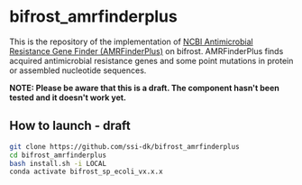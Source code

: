 # bifrost_amrfinderplus

This is the repository of the implementation of [NCBI Antimicrobial Resistance Gene Finder (AMRFinderPlus)](https://github.com/ncbi/amr) on bifrost.
AMRFinderPlus finds acquired antimicrobial resistance genes and some point mutations in protein or assembled nucleotide sequences.

**NOTE: Please be aware that this is a draft. The component hasn't been tested and it doesn't work yet.**

## How to launch - draft
```bash
git clone https://github.com/ssi-dk/bifrost_amrfinderplus
cd bifrost_amrfinderplus
bash install.sh -i LOCAL
conda activate bifrost_sp_ecoli_vx.x.x
```
